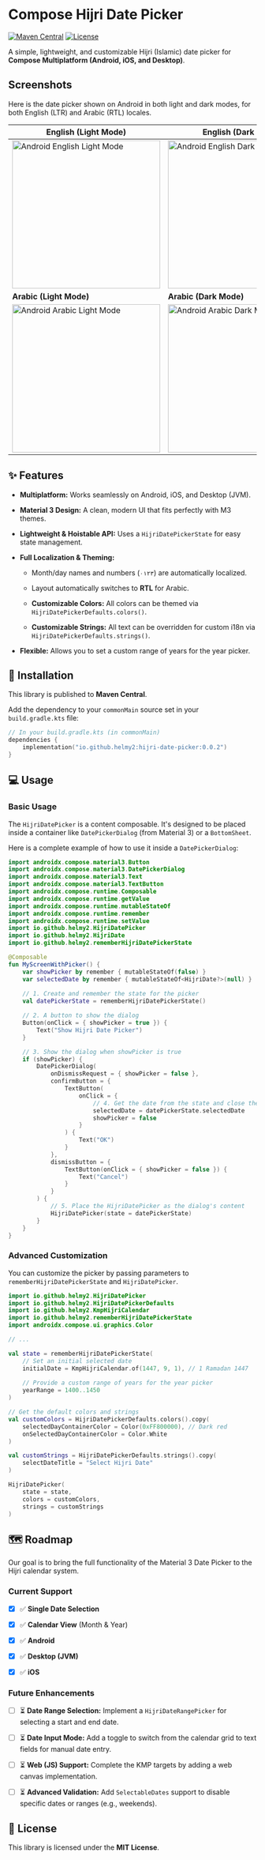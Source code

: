 # Compose Hijri Date Picker

[![Maven Central](https://img.shields.io/maven-central/v/io.github.helmy2/hijri-date-picker/0.0.2)](https://central.sonatype.com/artifact/io.github.helmy2/hijri-date-picker)
[![License](https://img.shields.io/badge/License-Apache_2.0-blue.svg)](https://opensource.org/licenses/Apache-2.0)

A simple, lightweight, and customizable Hijri (Islamic) date picker for **Compose Multiplatform (Android, iOS, and Desktop)**.

## Screenshots

Here is the date picker shown on Android in both light and dark modes, for both English (LTR) and Arabic (RTL) locales.

| English (Light Mode)                                                                 | English (Dark Mode)                                                                |
|--------------------------------------------------------------------------------------|------------------------------------------------------------------------------------|
| <img src="images/android-light-en.png" alt="Android English Light Mode" width="300"> | <img src="images/android-dark-en.png" alt="Android English Dark Mode" width="300"> |
| **Arabic (Light Mode)**                                                              | **Arabic (Dark Mode)**                                                             |
| <img src="images/android-light-ar.png" alt="Android Arabic Light Mode" width="300">  | <img src="images/android-dark-ar.png" alt="Android Arabic Dark Mode" width="300">  |


## ✨ Features

- **Multiplatform:** Works seamlessly on Android, iOS, and Desktop (JVM).

- **Material 3 Design:** A clean, modern UI that fits perfectly with M3 themes.

- **Lightweight & Hoistable API:** Uses a `HijriDatePickerState` for easy state management.

- **Full Localization & Theming:**

  - Month/day names and numbers (`٠١٢٣`) are automatically localized.

  - Layout automatically switches to **RTL** for Arabic.

  - **Customizable Colors:** All colors can be themed via `HijriDatePickerDefaults.colors()`.

  - **Customizable Strings:** All text can be overridden for custom i18n via `HijriDatePickerDefaults.strings()`.

- **Flexible:** Allows you to set a custom range of years for the year picker.


## 🚀 Installation

This library is published to **Maven Central**.

Add the dependency to your `commonMain` source set in your `build.gradle.kts` file:

```kotlin
// In your build.gradle.kts (in commonMain)
dependencies {
    implementation("io.github.helmy2:hijri-date-picker:0.0.2")
}
```

## 💻 Usage

### Basic Usage

The `HijriDatePicker` is a content composable. It's designed to be placed inside a container like `DatePickerDialog` (from Material 3) or a `BottomSheet`.

Here is a complete example of how to use it inside a `DatePickerDialog`:

```kotlin
import androidx.compose.material3.Button
import androidx.compose.material3.DatePickerDialog
import androidx.compose.material3.Text
import androidx.compose.material3.TextButton
import androidx.compose.runtime.Composable
import androidx.compose.runtime.getValue
import androidx.compose.runtime.mutableStateOf
import androidx.compose.runtime.remember
import androidx.compose.runtime.setValue
import io.github.helmy2.HijriDatePicker
import io.github.helmy2.HijriDate
import io.github.helmy2.rememberHijriDatePickerState

@Composable
fun MyScreenWithPicker() {
    var showPicker by remember { mutableStateOf(false) }
    var selectedDate by remember { mutableStateOf<HijriDate?>(null) }
    
    // 1. Create and remember the state for the picker
    val datePickerState = rememberHijriDatePickerState()

    // 2. A button to show the dialog
    Button(onClick = { showPicker = true }) {
        Text("Show Hijri Date Picker")
    }

    // 3. Show the dialog when showPicker is true
    if (showPicker) {
        DatePickerDialog(
            onDismissRequest = { showPicker = false },
            confirmButton = {
                TextButton(
                    onClick = {
                        // 4. Get the date from the state and close the dialog
                        selectedDate = datePickerState.selectedDate
                        showPicker = false
                    }
                ) {
                    Text("OK")
                }
            },
            dismissButton = {
                TextButton(onClick = { showPicker = false }) {
                    Text("Cancel")
                }
            }
        ) {
            // 5. Place the HijriDatePicker as the dialog's content
            HijriDatePicker(state = datePickerState)
        }
    }
}
```

### Advanced Customization

You can customize the picker by passing parameters to `rememberHijriDatePickerState` and `HijriDatePicker`.

```kotlin
import io.github.helmy2.HijriDatePicker
import io.github.helmy2.HijriDatePickerDefaults
import io.github.helmy2.KmpHijriCalendar
import io.github.helmy2.rememberHijriDatePickerState
import androidx.compose.ui.graphics.Color

// ...

val state = rememberHijriDatePickerState(
    // Set an initial selected date
    initialDate = KmpHijriCalendar.of(1447, 9, 1), // 1 Ramadan 1447
    
    // Provide a custom range of years for the year picker
    yearRange = 1400..1450
)

// Get the default colors and strings
val customColors = HijriDatePickerDefaults.colors().copy(
    selectedDayContainerColor = Color(0xFF800000), // Dark red
    onSelectedDayContainerColor = Color.White
)

val customStrings = HijriDatePickerDefaults.strings().copy(
    selectDateTitle = "Select Hijri Date"
)

HijriDatePicker(
    state = state,
    colors = customColors,
    strings = customStrings
)
```

## 🗺️ Roadmap 
Our goal is to bring the full functionality of the Material 3 Date Picker to the Hijri calendar system.

### Current Support

- [x] ✅ **Single Date Selection**

- [x] ✅ **Calendar View** (Month & Year)

- [x] ✅ **Android**

- [x] ✅ **Desktop (JVM)**

- [x] ✅ **iOS**


### Future Enhancements

- [ ] ⏳ **Date Range Selection:** Implement a `HijriDateRangePicker` for selecting a start and end date.

- [ ] ⏳ **Date Input Mode:** Add a toggle to switch from the calendar grid to text fields for manual date entry.

- [ ] ⏳ **Web (JS) Support:** Complete the KMP targets by adding a web canvas implementation.

- [ ] ⏳ **Advanced Validation:** Add `SelectableDates` support to disable specific dates or ranges (e.g., weekends).

## 📄 License

This library is licensed under the **MIT License**.
